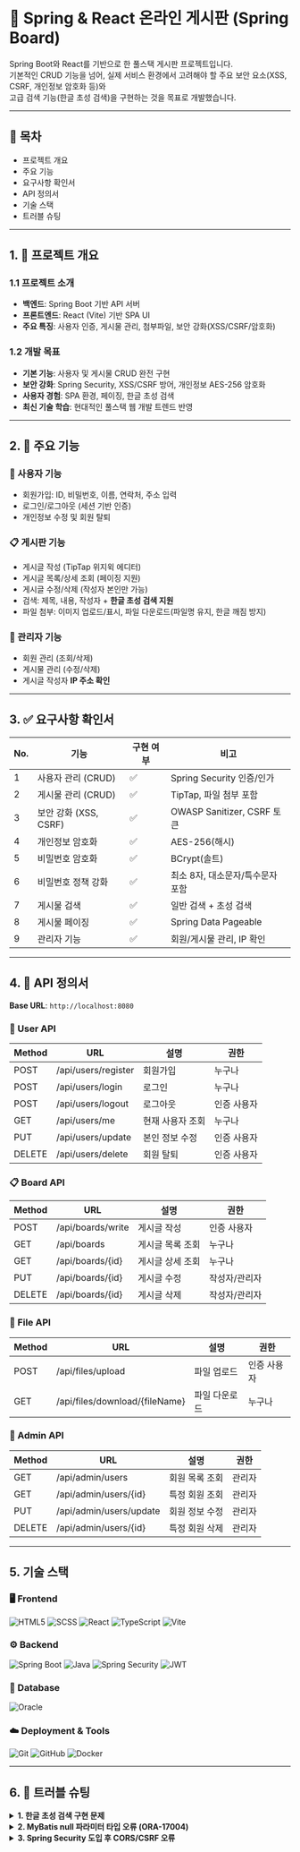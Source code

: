# 🌱 Spring & React 온라인 게시판 (Spring Board)

Spring Boot와 React를 기반으로 한 풀스택 게시판 프로젝트입니다.  
기본적인 CRUD 기능을 넘어, 실제 서비스 환경에서 고려해야 할 주요 보안 요소(XSS, CSRF, 개인정보 암호화 등)와  
고급 검색 기능(한글 초성 검색)을 구현하는 것을 목표로 개발했습니다.

---

## 📑 목차

- 프로젝트 개요
- 주요 기능
- 요구사항 확인서
- API 정의서
- 기술 스택
- 트러블 슈팅

---

## 1. 📘 프로젝트 개요

### 1.1 프로젝트 소개

- **백엔드**: Spring Boot 기반 API 서버
- **프론트엔드**: React (Vite) 기반 SPA UI
- **주요 특징**: 사용자 인증, 게시물 관리, 첨부파일, 보안 강화(XSS/CSRF/암호화)

### 1.2 개발 목표

- **기본 기능**: 사용자 및 게시물 CRUD 완전 구현
- **보안 강화**: Spring Security, XSS/CSRF 방어, 개인정보 AES-256 암호화
- **사용자 경험**: SPA 환경, 페이징, 한글 초성 검색
- **최신 기술 학습**: 현대적인 풀스택 웹 개발 트렌드 반영

---

## 2. 🚀 주요 기능

### 👤 사용자 기능

- 회원가입: ID, 비밀번호, 이름, 연락처, 주소 입력
- 로그인/로그아웃 (세션 기반 인증)
- 개인정보 수정 및 회원 탈퇴

### 📋 게시판 기능

- 게시글 작성 (TipTap 위지윅 에디터)
- 게시글 목록/상세 조회 (페이징 지원)
- 게시글 수정/삭제 (작성자 본인만 가능)
- 검색: 제목, 내용, 작성자 + **한글 초성 검색 지원**
- 파일 첨부: 이미지 업로드/표시, 파일 다운로드(파일명 유지, 한글 깨짐 방지)

### 👑 관리자 기능

- 회원 관리 (조회/삭제)
- 게시물 관리 (수정/삭제)
- 게시글 작성자 **IP 주소 확인**

---

## 3. ✅ 요구사항 확인서

| No. | 기능                  | 구현 여부 | 비고                             |
| --- | --------------------- | --------- | -------------------------------- |
| 1   | 사용자 관리 (CRUD)    | ✅        | Spring Security 인증/인가        |
| 2   | 게시물 관리 (CRUD)    | ✅        | TipTap, 파일 첨부 포함           |
| 3   | 보안 강화 (XSS, CSRF) | ✅        | OWASP Sanitizer, CSRF 토큰       |
| 4   | 개인정보 암호화       | ✅        | AES-256(해시)                    |
| 5   | 비밀번호 암호화       | ✅        | BCrypt(솔트)                     |
| 6   | 비밀번호 정책 강화    | ✅        | 최소 8자, 대소문자/특수문자 포함 |
| 7   | 게시물 검색           | ✅        | 일반 검색 + 초성 검색            |
| 8   | 게시물 페이징         | ✅        | Spring Data Pageable             |
| 9   | 관리자 기능           | ✅        | 회원/게시물 관리, IP 확인        |

---

## 4. 📡 API 정의서

**Base URL**: `http://localhost:8080`

### 👤 User API

| Method | URL                 | 설명             | 권한        |
| ------ | ------------------- | ---------------- | ----------- |
| POST   | /api/users/register | 회원가입         | 누구나      |
| POST   | /api/users/login    | 로그인           | 누구나      |
| POST   | /api/users/logout   | 로그아웃         | 인증 사용자 |
| GET    | /api/users/me       | 현재 사용자 조회 | 누구나      |
| PUT    | /api/users/update   | 본인 정보 수정   | 인증 사용자 |
| DELETE | /api/users/delete   | 회원 탈퇴        | 인증 사용자 |

### 📋 Board API

| Method | URL               | 설명             | 권한          |
| ------ | ----------------- | ---------------- | ------------- |
| POST   | /api/boards/write | 게시글 작성      | 인증 사용자   |
| GET    | /api/boards       | 게시글 목록 조회 | 누구나        |
| GET    | /api/boards/{id}  | 게시글 상세 조회 | 누구나        |
| PUT    | /api/boards/{id}  | 게시글 수정      | 작성자/관리자 |
| DELETE | /api/boards/{id}  | 게시글 삭제      | 작성자/관리자 |

### 📂 File API

| Method | URL                            | 설명          | 권한        |
| ------ | ------------------------------ | ------------- | ----------- |
| POST   | /api/files/upload              | 파일 업로드   | 인증 사용자 |
| GET    | /api/files/download/{fileName} | 파일 다운로드 | 누구나      |

### 👑 Admin API

| Method | URL                     | 설명           | 권한   |
| ------ | ----------------------- | -------------- | ------ |
| GET    | /api/admin/users        | 회원 목록 조회 | 관리자 |
| GET    | /api/admin/users/{id}   | 특정 회원 조회 | 관리자 |
| PUT    | /api/admin/users/update | 회원 정보 수정 | 관리자 |
| DELETE | /api/admin/users/{id}   | 특정 회원 삭제 | 관리자 |

---

## 5. 기술 스택

### 🖥️ Frontend

![HTML5](https://img.shields.io/badge/html5-E34F26?style=for-the-badge&logo=html5&logoColor=white)
![SCSS](https://img.shields.io/badge/SCSS-CC6699?style=for-the-badge&logo=sass&logoColor=white)
![React](https://img.shields.io/badge/React-61DAFB?style=for-the-badge&logo=react&logoColor=black)
![TypeScript](https://img.shields.io/badge/TypeScript-3178C6?style=for-the-badge&logo=typescript&logoColor=white)
![Vite](https://img.shields.io/badge/Vite-646CFF?style=for-the-badge&logo=vite&logoColor=white)

### ⚙️ Backend

![Spring Boot](https://img.shields.io/badge/Spring_Boot-6DB33F?style=for-the-badge&logo=spring-boot&logoColor=white)
![Java](https://img.shields.io/badge/Java-007396?style=for-the-badge&logo=openjdk&logoColor=white)
![Spring Security](https://img.shields.io/badge/Spring_Security-6DB33F?style=for-the-badge&logo=spring&logoColor=white)
![JWT](https://img.shields.io/badge/JWT-000000?style=for-the-badge&logo=jsonwebtokens&logoColor=white)

### 💾 Database

![Oracle](https://img.shields.io/badge/Oracle-F80000?style=for-the-badge&logo=oracle&logoColor=white)

### ☁️ Deployment & Tools

![Git](https://img.shields.io/badge/Git-F05032?style=for-the-badge&logo=git&logoColor=white)
![GitHub](https://img.shields.io/badge/GitHub-181717?style=for-the-badge&logo=github&logoColor=white)
![Docker](https://img.shields.io/badge/docker-%230db7ed.svg?style=for-the-badge&logo=docker&logoColor=white)

---

## 6. 🐞 트러블 슈팅

<details>
<summary><strong>1. 한글 초성 검색 구현 문제</strong></summary>

- 문제: `'ㅋㅇㅍ'` 검색 시 `'케이팝'` 미출력 또는 Oracle 환경 오작동
- 원인: Oracle LIKE 연산자의 언어 설정 미지원, DB 문자셋 문제
- 해결:
  - `ASCIISTR` + `TO_NUMBER` 조합으로 **유니코드 코드 포인트 직접 계산**
  - PL/SQL 함수 `F_GET_CHOSUNG` 구현
  - `REGEXP_LIKE` 및 함수 기반 인덱스 생성으로 성능 문제 해결
  </details>

<details>
<summary><strong>2. MyBatis null 파라미터 타입 오류 (ORA-17004)</strong></summary>

- 문제: 첨부파일이나 개인정보가 null일 때 `ORA-17004` 발생
- 원인: MyBatis가 null 파라미터의 JDBC 타입을 추론 불가
- 해결:
  - Mapper XML에 `jdbcType=VARCHAR` 지정 → 일부 해결
  - 최종: `application.properties`에  
   `properties
  mybatis.configuration.jdbc-type-for-null=NULL
  `
  설정하여 전역적으로 null 타입 지정
  </details>

<details>
<summary><strong>3. Spring Security 도입 후 CORS/CSRF 오류</strong></summary>

- 문제: 로그인/회원가입 시 `401 Unauthorized` 또는 `403 Forbidden`
- 원인:
  - `formLogin`의 기본 302 리다이렉트 → CORS 오류
  - CSRF 토큰 검증이 로그인/회원가입까지 차단
- 해결:
  - `successHandler`, `failureHandler` 커스텀 → 200/401 반환
  - `csrf().ignoringRequestMatchers(...)`로 로그인/회원가입 경로 예외 처리
  </details>
